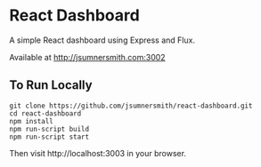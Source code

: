 # React Dashboard
A simple React dashboard using Express and Flux.

Available at http://jsumnersmith.com:3002

## To Run Locally
```
git clone https://github.com/jsumnersmith/react-dashboard.git
cd react-dashboard
npm install
npm run-script build
npm run-script start
```
Then visit http://localhost:3003 in your browser.


